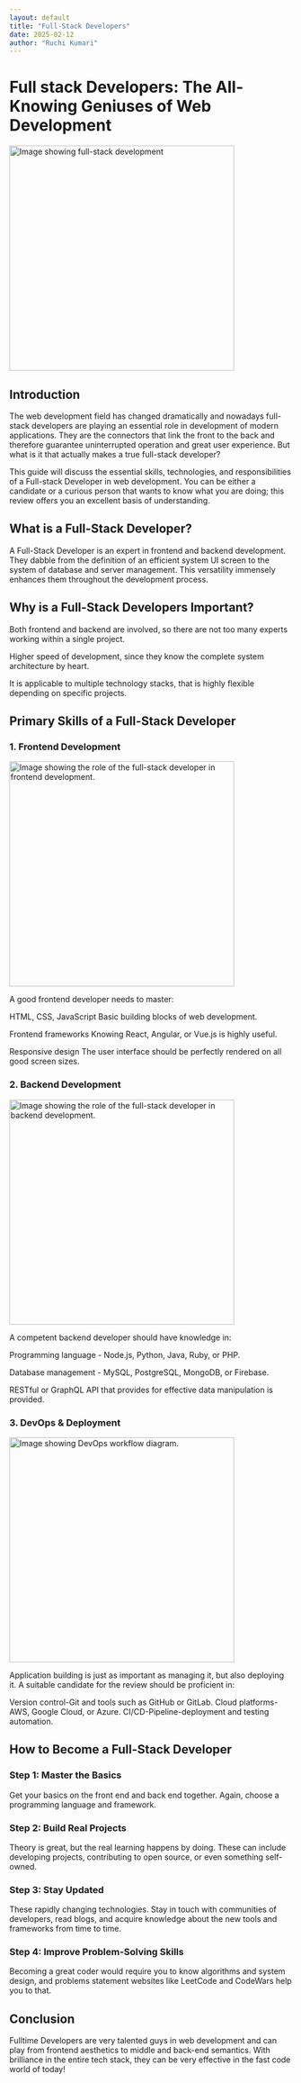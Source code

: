 ```yaml
---
layout: default
title: "Full-Stack Developers"
date: 2025-02-12
author: "Ruchi Kumari"
---
```


# Full stack Developers: The All-Knowing Geniuses of Web Development

<img src="/blogs/images/full-stack.jpg" alt="Image showing full-stack development" width="400">

## Introduction

The web development field has changed dramatically and nowadays full-stack developers are playing an essential role in development of modern applications. They are the connectors that link the front to the back and therefore guarantee uninterrupted operation and great user experience. But what is it that actually makes a true full-stack developer?

This guide will discuss the essential skills, technologies, and responsibilities of a Full-stack Developer in web development. You can be either a candidate or a curious person that wants to know what you are doing; this review offers you an excellent basis of understanding.

## What is a Full-Stack Developer?

A Full-Stack Developer is an expert in frontend and backend development. They dabble from the definition of an efficient system UI screen to the system of database and server management. This versatility immensely enhances them throughout the development process.

## Why is a Full-Stack Developers Important?

Both frontend and backend are involved, so there are not too many experts working within a single project.

Higher speed of development, since they know the complete system architecture by heart.

It is applicable to multiple technology stacks, that is highly flexible depending on specific projects.

## Primary Skills of a Full-Stack Developer

### 1. Frontend Development

<img src="/blogs/images/front-end.jpg" alt="Image showing the role of the full-stack developer in frontend development." width="400">

A good frontend developer needs to master:

HTML, CSS, JavaScript Basic building blocks of web development.

Frontend frameworks Knowing React, Angular, or Vue.js is highly useful.

Responsive design The user interface should be perfectly rendered on all good screen sizes.

### 2. Backend Development

<img src="/blogs/images/back-end.jpg" alt="Image showing the role of the full-stack developer in backend development." width="400">

A competent backend developer should have knowledge in:

Programming language - Node.js, Python, Java, Ruby, or PHP.

Database management - MySQL, PostgreSQL, MongoDB, or Firebase.

RESTful or GraphQL API that provides for effective data manipulation is provided.

### 3. DevOps & Deployment

<img src="/blogs/images/dev-ops.jpg" alt="Image showing DevOps workflow diagram." width="400">

Application building is just as important as managing it, but also deploying it. A suitable candidate for the review should be proficient in:

Version control-Git and tools such as GitHub or GitLab.
Cloud platforms-AWS, Google Cloud, or Azure.
CI/CD-Pipeline-deployment and testing automation.

## How to Become a Full-Stack Developer

### Step 1: Master the Basics

Get your basics on the front end and back end together. Again, choose a programming language and framework.

### Step 2: Build Real Projects

Theory is great, but the real learning happens by doing. These can include developing projects, contributing to open source, or even something self-owned.

### Step 3: Stay Updated

These rapidly changing technologies. Stay in touch with communities of developers, read blogs, and acquire knowledge about the new tools and frameworks from time to time.

### Step 4: Improve Problem-Solving Skills

Becoming a great coder would require you to know algorithms and system design, and problems statement websites like LeetCode and CodeWars help you to that.

## Conclusion

Fulltime Developers are very talented guys in web development and can play from frontend aesthetics to middle and back-end semantics. With brilliance in the entire tech stack, they can be very effective in the fast code world of today!
